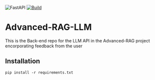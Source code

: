 ![FastAPI](https://img.shields.io/badge/FastAPI-005571?style=for-the-badge&logo=fastapi)
[![Build](https://github.com/guitmonk-1290/Advanced-RAG-LLM/actions/workflows/devops.yml/badge.svg)](https://github.com/guitmonk-1290/Advanced-RAG-LLM/actions/workflows/devops.yml)

# Advanced-RAG-LLM

This is the Back-end repo for the LLM API in the Advanced-RAG project encorporating feedback from the user

## Installation
```
pip install -r requirements.txt
```
